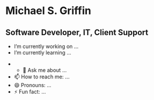 # Michael S. Griffin

## Software Developer, IT, Client Support

* I’m currently working on ...
* I’m currently learning ...

- - 💬 Ask me about ...
- 📫 How to reach me: ...
- 😄 Pronouns: ...
- ⚡ Fun fact: ...
<!--
**naultie/naultie** is a ✨ _special_ ✨ repository because its `README.md` (this file) appears on your GitHub profile.

**Here are some ideas to get you started:**

<h1 style="color:blue;">This will work</h1>

<a href="https://www.youtube.com/watch?v=DWFs6aqknqw" target="_blank">How to level up your GitHub profile README (Basic to Pro!)</a>
      
<ul>
<li>Project One</li>
<li>Project Two</li>
<li>Project Three</li>
</ul>

<p>
      It seems that I have to use Markdown for this profile page.
</p>
